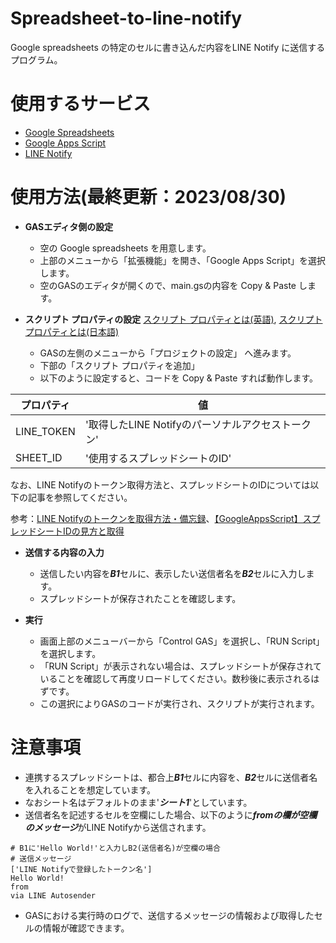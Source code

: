 # **Spreadsheet-to-line-notify**
Google spreadsheets の特定のセルに書き込んだ内容をLINE Notify に送信するプログラム。

# 使用するサービス
  - [Google Spreadsheets][GS_link]
  - [Google Apps Script][GAS_link]
  - [LINE Notify][Notify_link]

# 使用方法(最終更新：2023/08/30)
- **GASエディタ側の設定**
  - 空の Google spreadsheets を用意します。
  - 上部のメニューから「拡張機能」を開き、「Google Apps Script」を選択します。
  - 空のGASのエディタが開くので、main.gsの内容を Copy & Paste します。

- **スクリプト プロパティの設定**
[スクリプト プロパティとは(英語)][script_property_en],
[スクリプト プロパティとは(日本語)][script_property_jp]
  - GASの左側のメニューから「プロジェクトの設定」 へ進みます。
  - 下部の「スクリプト プロパティを追加」
  - 以下のように設定すると、コードを Copy & Paste すれば動作します。

| プロパティ | 値 |
| ---- | ---- |
| LINE_TOKEN | '取得したLINE Notifyのパーソナルアクセストークン' |
| SHEET_ID | '使用するスプレッドシートのID' |

なお、LINE Notifyのトークン取得方法と、スプレッドシートのIDについては以下の記事を参照してください。

参考：[LINE Notifyのトークンを取得方法・備忘録][Qiita_LINENotify]、[【GoogleAppsScript】スプレッドシートIDの見方と取得][Qiita_spreadsheets]

- **送信する内容の入力**
  - 送信したい内容を***B1***セルに、表示したい送信者名を***B2***セルに入力します。
  - スプレッドシートが保存されたことを確認します。
 
- **実行** 
  - 画面上部のメニューバーから「Control GAS」を選択し、「RUN Script」を選択します。
  - 「RUN Script」が表示されない場合は、スプレッドシートが保存されていることを確認して再度リロードしてください。数秒後に表示されるはずです。
  - この選択によりGASのコードが実行され、スクリプトが実行されます。
  
# **注意事項**
- 連携するスプレッドシートは、都合上***B1***セルに内容を、***B2***セルに送信者名を入れることを想定しています。
- なおシート名はデフォルトのまま'***シート1***'としています。
- 送信者名を記述するセルを空欄にした場合、以下のように***fromの欄が空欄のメッセージ***がLINE Notifyから送信されます。
```
# B1に'Hello World!'と入力しB2(送信者名)が空欄の場合
# 送信メッセージ
['LINE Notifyで登録したトークン名']
Hello World!
from 
via LINE Autosender
```
- GASにおける実行時のログで、送信するメッセージの情報および取得したセルの情報が確認できます。


[GS_link]: https://www.google.com/intl/ja_jp/sheets/about/
[GAS_link]:https://workspace.google.co.jp/intl/ja/products/apps-script/
[Notify_link]: https://notify-bot.line.me/ja/
[script_property_en]: https://developers.google.com/apps-script/reference/properties?hl=en
[script_property_jp]: https://developers.google.com/apps-script/reference/properties?hl=ja
[Qiita_LINENotify]: https://qiita.com/chivi_dump/items/a62a7b8c32e6ea894a09
[Qiita_spreadsheets]: https://qiita.com/_7ofu_/items/b265ede7967f058c4ec8
